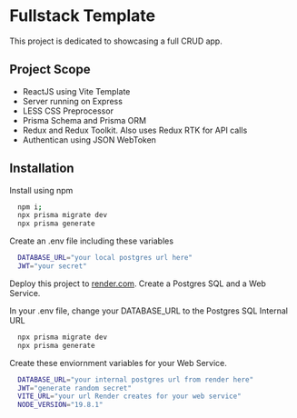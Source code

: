 
# Fullstack Template

This project is dedicated to showcasing a full CRUD app.



## Project Scope

- ReactJS using Vite Template
- Server running on Express
- LESS CSS Preprocessor
- Prisma Schema and Prisma ORM
- Redux and Redux Toolkit. Also uses Redux RTK for API calls
- Authentican using JSON WebToken


## Installation

Install using npm

```bash
  npm i;
  npx prisma migrate dev
  npx prisma generate
```

Create an .env file including these variables

```bash
  DATABASE_URL="your local postgres url here"
  JWT="your secret"
```

Deploy this project to [render.com](render.com). Create a Postgres SQL and a Web Service. 

In your .env file, change your DATABASE_URL to the Postgres SQL  Internal URL
```bash
  npx prisma migrate dev
  npx prisma generate
```

Create these enviornment variables for your Web Service.

```bash
  DATABASE_URL="your internal postgres url from render here"
  JWT="generate random secret"
  VITE_URL="your url Render creates for your web service"
  NODE_VERSION="19.8.1"
```